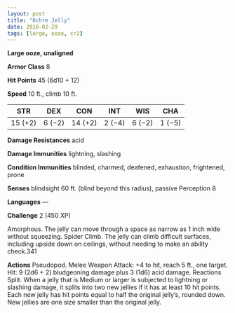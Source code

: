 ```yaml
---
layout: post
title: "Ochre Jelly"
date: 2016-02-29
tags: [large, ooze, cr2]
---
```


**Large ooze, unaligned**

**Armor Class** 8

**Hit Points** 45 (6d10 + 12)

**Speed** 10 ft., climb 10 ft.

|   STR   |   DEX   |   CON   |   INT   |   WIS   |   CHA   |
|:-----:|:-----:|:-----:|:-----:|:-----:|:-----:|
| 15 (+2) | 6 (−2) | 14 (+2) | 2 (−4) | 6 (−2) | 1 (−5) |

**Damage Resistances** acid 

**Damage Immunities** lightning, slashing 

**Condition Immunities** blinded, charmed, deafened, exhaustion, frightened, prone 

**Senses** blindsight 60 ft. (blind beyond this radius), passive Perception 8 

**Languages** — 

**Challenge** 2 (450 XP) 

Amorphous. The jelly can move through a space as narrow as 1 inch wide without squeezing. Spider Climb. The jelly can climb difficult surfaces, including upside down on ceilings, without needing to make an ability check.341 

**Actions** Pseudopod. Melee Weapon Attack: +4 to hit, reach 5 ft., one target. Hit: 9 (2d6 + 2) bludgeoning damage plus 3 (1d6) acid damage. Reactions Split. When a jelly that is Medium or larger is subjected to lightning or slashing damage, it splits into two new jellies if it has at least 10 hit points. Each new jelly has hit points equal to half the original jelly’s, rounded down. New jellies are one size smaller than the original jelly.